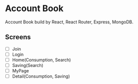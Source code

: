 # Account Book

Account Book build by React, React Router, Express, MongoDB. 

## Screens

- [ ] Join
- [ ] Login 
- [ ] Home(Consumption, Search)
- [ ] Saving(Search) 
- [ ] MyPage 
- [ ] Detail(Consumption, Saving)

